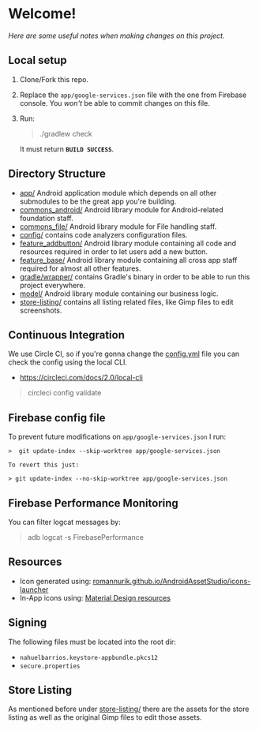 # Welcome!

*Here are some useful notes when making changes on this project.*

## Local setup

1. Clone/Fork this repo.
2. Replace the `app/google-services.json` file with the one from Firebase console. You *won't* be able to commit changes on this file.
3. Run:
    > ./gradlew check

    It must return **`BUILD SUCCESS`**.

## Directory Structure
- [app/](/app) Android application module which depends on all other submodules to be the great app you're building.
- [commons_android/](/commons_android) Android library module for Android-related foundation staff.
- [commons_file/](/commons_file) Android library module for File handling staff.
- [config/](/config) contains code analyzers configuration files.
- [feature_addbutton/](/feature_addbutton) Android library module containing all code and resources required in order to let users add a new button.
- [feature_base/](/feature_base) Android library module containing all cross app staff required for almost all other features.
- [gradle/wrapper/](/gradle/wrapper) contains Gradle's binary in order to be able to run this project everywhere.
- [model/](/model) Android library module containing our business logic.
- [store-listing/](/store-listing) contains all listing related files, like Gimp files to edit screenshots.

## Continuous Integration
We use Circle CI, so if you're gonna change the [config.yml](.circleci/config.yml) file you can check the config using the local CLI.
- https://circleci.com/docs/2.0/local-cli

> circleci config validate

## Firebase config file

To prevent future modifications on `app/google-services.json` I run:

    >  git update-index --skip-worktree app/google-services.json

    To revert this just:

    > git update-index --no-skip-worktree app/google-services.json

## Firebase Performance Monitoring

You can filter logcat messages by:

> adb logcat -s FirebasePerformance

## Resources
- Icon generated using: [romannurik.github.io/AndroidAssetStudio/icons-launcher](http://romannurik.github.io/AndroidAssetStudio/icons-launcher.html)
- In-App icons using: [Material Design resources](https://material.io/resources/icons/?style=baseline)

## Signing

The following files must be located into the root dir:
- `nahuelbarrios.keystore-appbundle.pkcs12`
- `secure.properties`

## Store Listing

As mentioned before under [store-listing/](/store-listing) there are the assets for the store listing as well as the original Gimp files to edit those
 assets.